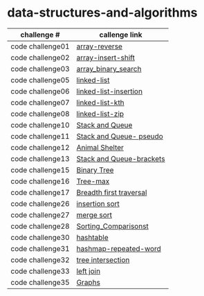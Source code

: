 # data-structures-and-algorithms

| challenge #      | callenge link                            | 
| ---------------- | ---------------------------------------- | 
| code challenge01    |[array-reverse](https://github.com/asfantala/data-structures-and-algorithms/tree/array-reverse/array-reverse)  | 
| code challenge02    |[array-insert-shift](https://github.com/asfantala/data-structures-and-algorithms/tree/main/array-insert-shift)  |
| code challenge03    |[array_binary_search](https://github.com/asfantala/data-structures-and-algorithms/tree/linked-list/array_binary_search)  | 
|code challenge05|[linked-list](https://github.com/asfantala/data-structures-and-algorithms/tree/linked-list/linked-list)|
|code challenge06 |[linked-list-insertion](https://github.com/asfantala/data-structures-and-algorithms/tree/linked-list/linked-list)|
|code challenge07 |[linked-list-kth](https://github.com/asfantala/data-structures-and-algorithms/tree/linked-list/linked-list)|
|code challenge08 |[linked-list-zip](https://github.com/asfantala/data-structures-and-algorithms/tree/linked-list/linked-list)|
|code challenge10 |[Stack and Queue](https://github.com/asfantala/data-structures-and-algorithms/tree/main/stack-and-queue)|
|code challenge11 |[Stack and Queue- pseudo](https://github.com/asfantala/data-structures-and-algorithms/blob/main/stack-and-queue/Untitled(11).jpg)|
|code challenge12 |[Animal Shelter](https://github.com/asfantala/data-structures-and-algorithms/blob/main/stack-and-queue/Untitled(12).jpg)|
|code challenge13 |[Stack and Queue-brackets](https://github.com/asfantala/data-structures-and-algorithms/blob/main/stack-and-queue/Untitled(13).jpg)|
|code challenge15 |[Binary Tree](https://github.com/asfantala/data-structures-and-algorithms/tree/main/trees)|
|code challenge16 |[Tree-max](https://github.com/asfantala/data-structures-and-algorithms/blob/tree-max/trees/Untitled(15).jpg)|
|code challenge17 |[Breadth first traversal](https://github.com/asfantala/data-structures-and-algorithms/blob/tree-breadth-first/trees/READMEb.md)|
|code challenge26 |[insertion sort](https://github.com/asfantala/data-structures-and-algorithms/tree/main/insertion)|
|code challenge27 |[merge sort](https://github.com/asfantala/data-structures-and-algorithms/tree/main/mergesort)|
|code challenge28 |[Sorting_Comparisonst](https://github.com/asfantala/data-structures-and-algorithms/tree/main/Sorting_Comparisons)|
|code challenge30 |[hashtable](https://github.com/asfantala/data-structures-and-algorithms/tree/main/hashtable)|
|code challenge31 |[hashmap-repeated-word](https://github.com/asfantala/data-structures-and-algorithms/blob/main/hashtable/README2.md)|
|code challenge32|[tree intersection](https://github.com/asfantala/data-structures-and-algorithms/blob/main/hashtable/tree_intersection/tree_intersection.py)|
|code challenge33|[left join](https://github.com/asfantala/data-structures-and-algorithms/blob/main/hashtable/left_join.jpg)|
|code challenge35|[Graphs ](https://github.com/asfantala/data-structures-and-algorithms/tree/main/graphs)|




